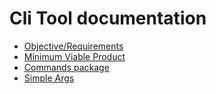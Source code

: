 # Cli Tool documentation

-   [Objective/Requirements](objective.md)
-   [Minimum Viable Product](mvp.md)
-   [Commands package](commands_package.md)
-   [Simple Args](simple_args.md)
